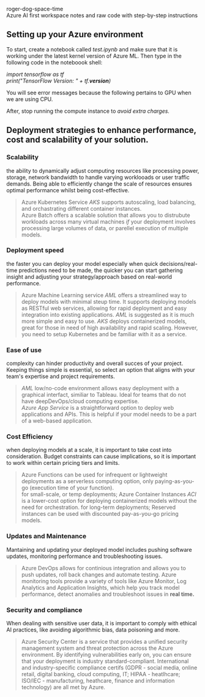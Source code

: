 roger-dog-space-time </br>
Azure AI first workspace notes and raw code with step-by-step instructions </br>

## Setting up your Azure environment </br>
To start, create a notebook called _test.ipynb_ and make sure that it is working under the latest kernel version of Azure ML. Then type in the following code in the noteboook shell:</br>

_import tensorflow as tf_ </br>
_print("TensorFlow Version: " + tf.__version__)_ </br>

You will see error messages because the following pertains to GPU when we are using CPU. </br>

After, stop running the compute instance to *avoid extra charges.* </br>

## Deployment strategies to enhance performance, cost and scalability of your solution. </br>

### Scalability </br>
the ability to dynamically adjust computing resources like processing power, storage, network bandwidth to handle varying worklooads or user traffic demands. Being able to efficiently change the scale of resources ensures optimal performance whilst being cost-effective. </br>
> Azure Kubernetes Service *AKS* supports autoscaling, load balancing, and orchastrating different container instances. </br>
> Azure Batch offers a scalable solution that allows you to distrubute workloads across many virtual machines _if_ your deployment involves processing large volumes of data, or parellel execution of multiple models. </br>

### Deployment speed </br>
the faster you can deploy your model especially when quick decisions/real-time predictions need to be made, the quicker you can start gathering insight and adjusting your strategy/approach based on real-world performance. </br>
> Azure Machine Learning service *AML* offers a streamlined way to deploy models with minimal steup time. It supports deploying models as RESTful web services, allowing for rapid deployment and easy integration into existing applications. *AML* is suggested as it is much more simple and easy to use.
> *AKS* deploys containerized models, great for those in need of high availability and rapid scaling. However, you need to setup Kubernetes and be familiar with it as a service. </br>

### Ease of use <br>
complexity can hinder productivity and overall succes of your project. Keeping things simple is essential, so select an option that aligns with your team's expertise and project requirements. </br>
> *AML* low/no-code environment allows easy deployment with a graphical interfact, similiar to Tableau. Ideal for teams that do not have deepDevOps/cloud computing expertise. </br>
> *Azure App Service* is a straightforward option to deploy web applications and APIs. This is helpful if your model needs to be a part of a web-based application. </br>

### Cost Efficiency </br>
when deploying models at a scale, it is important to take cost into consideration. Budget constraints can cause implications, so it is important to work within certain pricing tiers and limits. </br>
> Azure Functions can be used for infrequent or lightweight deployments as a serverless computing option, only paying-as-you-go (execution time of your function). </br>
> for small-scale, or temp deployments; Azure Container Instances *ACI* is a lower-cost option for deploying containerized models without the need for orchestration. 
> for long-term deployments; Reserved instances can be used with discounted pay-as-you-go pricing models. </br>

### Updates and Maintenance </br>
Mantaining and updating your deployed model includes pushing software updates, monitoring performance and troubleshooting issues. </br>
> Azure DevOps allows for continious integration and allows you to push updates, roll back changes and automate testing.
> Azure monitoring tools provide a variety of tools like Azure Monitor, Log Analytics and Application Insights, which help you track model performance, detect anomalies and troubleshoot issues in **real time.** </br>

### Security and compliance </br>
When dealing with sensitive user data, it is important to comply with ethical AI practices, like avoiding algorithmic bias, data poisoning and more.
> Azure Security Center is a service that provides a unified security management system and threat protection across the Azure environment. By identifying vulnerabilities early on, you can ensure that your deployment is industry standard-compliant.
> International and industry-specific compliance certifs (GDPR - social media, online retail, digital banking, cloud computing, IT; HIPAA - heatlhcare; ISO/IEC - manufacturing, heathcare, finance and information technology) are all met by Azure.
